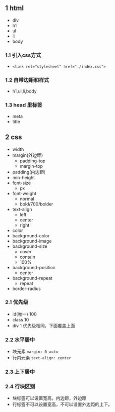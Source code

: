 ## 1 html
- div
- h1
- ul
- li
- body

### 1.1 引入css方式
- `<link rel="stylesheet" href="./index.css">`
### 1.2 自带边距和样式
- h1,ul,li,body
### 1.3 head 里标签
- meta
- title
## 2 css
- width
- margin(外边距)
    - padding-top
    - margin-top
- padding(内边距)
- min-height
- font-size
  - px
- font-weight
    - normal
    - bold/700/bolder
- text-align
  - left
  - center
  - right
- color
- background-color
- background-image
- background-size
  - cover
  - contain
  - 100%
- background-position
  - center
- background-repeat
  - repeat
- border-radius

### 2.1 优先级
- id(唯一) 100
- class 10
- div 1
优先级相同，下面覆盖上面

### 2.2 水平居中
- 块元素 `margin: 0 auto`
- 行内元素 `text-align: center`

### 2.3 上下居中

### 2.4 行块区别
- 块标签可以设置宽高，内边距，外边距
- 行标签不可以设置宽高，不可以设置外边距的上下。
